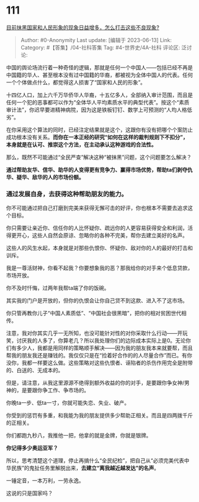 # 111
[目前抹黑国家和人民形象的现象日益增多，怎么打击这些不良现象?](https://www.zhihu.com/question/605550117/answer/3071126615)

> Author: #0-Anonymity
> Last update: [编辑于 2023-06-13]
> Link:
> Category: #【答集】/04-社科答集
> Tag: #4-世界史/4A-社科
> 评论区:
> 泛讨论:

中国的舆论场流行着一种奇怪的逻辑，那就是任何一个中国人——包括已经不再是中国籍的华人、甚至根本没有过中国籍的华裔，都被视为全体中国人的代表。任何一个个体做点什么，都觉得这人损害了“国家和人民的形象”。

十四亿人口，加上六千万华侨华人华裔，十五亿多人，全部纳入审计范围，而且是任何一个犯的恶事都可以作为“全体华人平均素质水平的典型代表”。按这个“素质审计法”，你迟早要进精神病院，因为这是铁板钉钉、数学上可预测的“人均人格低劣”。

在你采用这个算法的同时，已经注定结果就是这个，这跟你有没有把哪个个案防止成功根本没有关系。**而你在一本正经的研究“如何在这样的裁判规则下不扣分”，本身就是在认可、推崇这个方法，在主动承认这种游戏的合法性。**

那么，既然不可能通过“全民严查”解决这种“被抹黑”问题，这个问题要怎么解决？

**通过帮助友华、信华、助华的人变得更有竞争力、赢得市场优势，帮助ta们剥夺仇华、疑华、敌华的人的市场份额。**

### 通过发展自身，去获得这种帮助朋友的能力。 ###

你不可能通过把自己打磨到完美来获得无懈可击的好评，你也根本不需要去追求这个目标。

你只需要让亲近你、信任你的人比怀疑你、疏远你的人更容易获得安全和利润，活得更开心，这些人自然会原谅、忽略你的各种不完美，帮你去建立美好的名声。

这些人的风生水起，本身就是对那些仇恨你、怀疑你、敌对你的人的最好的打击和训斥。

我是一尊活财神，你看不起我？你要想象我的恶？那我给你的对手来个低息贷款，市场开放。

你不及时忏悔，过两年我帮ta端了你的饭碗。

其实我的门户是开放的，但你的仇恨会让你自己贷不到这款、进入不了这市场。

你只管再教你儿子“中国人素质低”、“中国社会很黑暗”，把你的相对贫困世代相传。

注意，我对你其实几乎一无所知，也没可能针对性的对你采取什么行动——开玩笑，讨厌我的人多了，你算老几？所以我处理你们的边际成本实际上是0。无论你们有多少人，我都是用同样的策略顺手解决——因为我的朋友我本来就要帮，而且帮我的朋友我还是赚钱的。我仅仅只是在“捡着好合作的的人尽量合作”而已。有你没你，我都一样要这么做。这些策略对这些仇恨者、诬陷者的杀伤作用完全是附带的、白送的、无成本的。

但是，请注意，从我这里源源不绝得到额外收益的你的对手，是要跟你争女神/男神的，是要跟你争工作、争市场的。

你晚ta一步、低ta一寸，你就可能失恋、失业、破产。

你受到的惩罚有多重，和我能为我的朋友提供多少帮助正相关。而且是四两拨千斤的正相关。

你们都跑九秒八，我推他一把，他拿的就是金牌，你就是银牌。

**你记得多少奥运亚军？**

所以，思考清楚这个道理，停止再搞什么“全民纪检”，把自己从“必须完美代表中华民族”的鬼扯任务里解脱出来，**去建立“离我越近越发达”的名声**。

一锤定音，一本万利，一劳永逸。

这说的只是国家吗？
